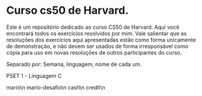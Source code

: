 # Curso cs50 de Harvard.
Este é um repositório dedicado ao curso CS50 de Harvard. Aqui você encontrará todos os exercícios resolvidos por mim. Vale salientar que as resoluções dos exercícios aqui apresentadas estão como forma unicamente de demonstração, e não devem ser usados de forma irresponsável como cópia para uso em novas resoluções de outros participantes do curso.

Separado por: Semana, linguagem, nome de cada um.

PSET 1 - Linguagem C

mario\n
mario-desafio\n
cash\n
credit\n
